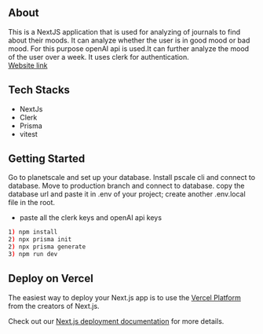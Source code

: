 ## About
This is a NextJS application that is used for analyzing of journals to find about their moods. It can analyze whether the user is in good mood or bad mood. For this purpose openAI api is used.It can further analyze the mood of the user over a week. It uses clerk for authentication.  
[Website link](https://mood-diary360.vercel.app/)
## Tech Stacks
* NextJs
* Clerk
* Prisma
* vitest
 
## Getting Started
Go to planetscale and set up your database. Install pscale cli and connect to database.
Move to production branch and connect to database. copy the database url and paste it in .env of your project;
create another .env.local file in the root.
* paste all the clerk keys and openAI api keys

```bash
1) npm install
2) npx prisma init
2) npx prisma generate
3) npm run dev
```

## Deploy on Vercel

The easiest way to deploy your Next.js app is to use the [Vercel Platform](https://vercel.com/new?utm_medium=default-template&filter=next.js&utm_source=create-next-app&utm_campaign=create-next-app-readme) from the creators of Next.js.

Check out our [Next.js deployment documentation](https://nextjs.org/docs/deployment) for more details.
